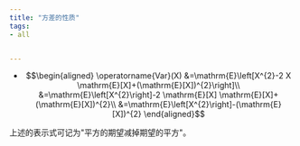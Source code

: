 ```yaml
---
title: "方差的性质"
tags:
- all


---
```



- $$\begin{aligned}
\operatorname{Var}(X)
&=\mathrm{E}\left[X^{2}-2 X \mathrm{E}[X]+(\mathrm{E}[X])^{2}\right]\\
&=\mathrm{E}\left[X^{2}\right]-2 \mathrm{E}[X] \mathrm{E}[X]+(\mathrm{E}[X])^{2}\\
&=\mathrm{E}\left[X^{2}\right]-(\mathrm{E}[X])^{2}
\end{aligned}$$

上述的表示式可记为"平方的期望减掉期望的平方"。
